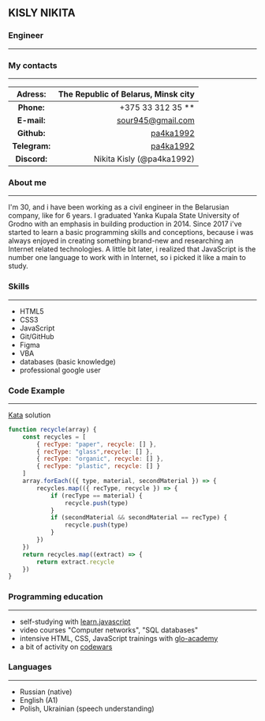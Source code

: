 ## **KISLY NIKITA**

### **Engineer**

---

### **My contacts**

---

|  **Adress:**  |       The Republic of Belarus, Minsk city |
| :-----------: | ----------------------------------------: |
|  **Phone:**   |                       +375 33 312 35 \*\* |
|  **E-mail:**  |                       <sour945@gmail.com> |
|  **Github:**  | [pa4ka1992](https://github.com/pa4ka1992) |
| **Telegram:** |       [pa4ka1992](https://t.me/pa4ka1992) |
| **Discord:**  |                 Nikita Kisly (@pa4ka1992) |

### **About me**

---

I'm 30, and i have been working as a civil engineer in the Belarusian company, like for 6 years. I graduated Yanka Kupala State University of Grodno with an emphasis in building production in 2014. Since 2017 i've started to learn a basic programming skills and conceptions, because i was always enjoyed in creating something brand-new and researching an Internet related technologies. A little bit later, i realized that JavaScript is the number one language to work with in Internet, so i picked it like a main to study.

### **Skills**

---

- HTML5
- CSS3
- JavaScript
- Git/GitHub
- Figma
- VBA
- databases (basic knowledge)
- professional google user

### **Code Example**

---

[Kata](https://www.codewars.com/kata/5b6db1acb118141f6b000060/javascript) solution

```javascript
function recycle(array) {
    const recycles = [
        { recType: "paper", recycle: [] },
        { recType: "glass",recycle: [] },
        { recType: "organic", recycle: [] },
        { recType: "plastic", recycle: [] }
    ]
    array.forEach(({ type, material, secondMaterial }) => {
        recycles.map(({ recType, recycle }) => {
            if (recType == material) {
                recycle.push(type)
            }
            if (secondMaterial && secondMaterial == recType) {
                recycle.push(type)
            }
        })
    })
    return recycles.map((extract) => {
        return extract.recycle
    })
}
```

### **Programming education**

---

- self-studying with [learn.javascript](https://learn.javascript.ru/)
- video courses "Сomputer networks", "SQL databases"
- intensive HTML, CSS, JavaScript trainings with [glo-academy](https://glo-academy.org/)
- a bit of activity on [codewars](https://www.codewars.com/users/pa4ka1992)

### **Languages**

---

- Russian (native)
- English (A1)
- Polish, Ukrainian (speech understanding)